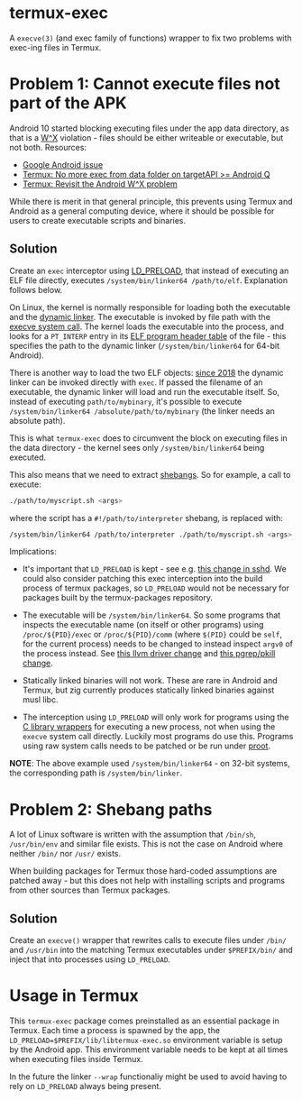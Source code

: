 # termux-exec
A `execve(3)` (and exec family of functions) wrapper to fix two problems with exec-ing files in Termux.

# Problem 1: Cannot execute files not part of the APK
Android 10 started blocking executing files under the app data directory, as
that is a [W^X](https://en.wikipedia.org/wiki/W%5EX) violation - files should be either
writeable or executable, but not both. Resources:

- [Google Android issue](https://issuetracker.google.com/issues/128554619)
- [Termux: No more exec from data folder on targetAPI >= Android Q](https://github.com/termux/termux-app/issues/1072)
- [Termux: Revisit the Android W^X problem](https://github.com/termux/termux-app/issues/2155)

While there is merit in that general principle, this prevents using Termux and Android
as a general computing device, where it should be possible for users to create executable
scripts and binaries.

## Solution
Create an `exec` interceptor using [LD_PRELOAD](https://en.wikipedia.org/wiki/DLL_injection#Approaches_on_Unix-like_systems),
that instead of executing an ELF file directly, executes `/system/bin/linker64 /path/to/elf`.
Explanation follows below.

On Linux, the kernel is normally responsible for loading both the executable and the
[dynamic linker](https://en.wikipedia.org/wiki/Dynamic_linker). The executable is invoked
by file path with the [execve system call](https://en.wikipedia.org/wiki/Exec_(system_call)).
The kernel loads the executable into the process, and looks for a `PT_INTERP` entry in
its [ELF program header table](https://en.wikipedia.org/wiki/Executable_and_Linkable_Format#Program_header)
of the file - this specifies the path to the dynamic linker (`/system/bin/linker64` for 64-bit Android).

There is another way to load the two ELF objects:
[since 2018](https://android.googlesource.com/platform/bionic/+/8f639a40966c630c64166d2657da3ee641303194)
the dynamic linker can be invoked directly with `exec`.
If passed the filename of an executable, the dynamic linker will load and run the executable itself.
So, instead of executing `path/to/mybinary`, it's possible to execute
`/system/bin/linker64 /absolute/path/to/mybinary` (the linker needs an absolute path).

This is what `termux-exec` does to circumvent the block on executing files in the data
directory - the kernel sees only `/system/bin/linker64` being executed.

This also means that we need to extract [shebangs](https://en.wikipedia.org/wiki/Shebang_(Unix)). So for example, a call to execute:

```sh
./path/to/myscript.sh <args>
```

where the script has a `#!/path/to/interpreter` shebang, is replaced with:

```sh
/system/bin/linker64 /path/to/interpreter ./path/to/myscript.sh <args>
```

Implications:

- It's important that `LD_PRELOAD` is kept - see e.g. [this change in sshd](https://github.com/termux/termux-packages/pull/18069).
We could also consider patching this exec interception into the build process of termux packages, so `LD_PRELOAD` would not be necessary for packages built by the termux-packages repository.

- The executable will be `/system/bin/linker64`. So some programs that inspects the executable name (on itself or other programs) using `/proc/${PID}/exec` or `/proc/${PID}/comm` (where `$(PID}` could be `self`, for the current process) needs to be changed to instead inspect `argv0` of the process instead. See [this llvm driver change](https://github.com/termux/termux-packages/pull/18074) and [this pgrep/pkill change](https://github.com/termux/termux-packages/pull/18075).

- Statically linked binaries will not work. These are rare in Android and Termux, but zig currently produces statically linked binaries against musl libc.

- The interception using `LD_PRELOAD` will only work for programs using the [C library wrappers](https://linux.die.net/man/3/execve) for executing a new process, not when using the `execve` system call directly. Luckily most programs do use this. Programs using raw system calls needs to be patched or be run under [proot](https://wiki.termux.com/wiki/PRoot).

**NOTE**: The above example used `/system/bin/linker64` - on 32-bit systems, the corresponding
path is `/system/bin/linker`.

# Problem 2: Shebang paths
A lot of Linux software is written with the assumption that `/bin/sh`, `/usr/bin/env`
and similar file exists. This is not the case on Android where neither `/bin/` nor `/usr/`
exists.

When building packages for Termux those hard-coded assumptions are patched away - but this
does not help with installing scripts and programs from other sources than Termux packages.

## Solution
Create an `execve()` wrapper that rewrites calls to execute files under `/bin/` and `/usr/bin`
into the matching Termux executables under `$PREFIX/bin/` and inject that into processes
using `LD_PRELOAD`.

# Usage in Termux
This `termux-exec` package comes preinstalled as an essential package in Termux. Each time a
process is spawned by the app, the `LD_PRELOAD=$PREFIX/lib/libtermux-exec.so` environment variable
is setup by the Android app. This environment variable needs to be kept at all times when executing
files inside Termux.

In the future the linker `--wrap` functionaliy might be used to avoid having to rely on `LD_PRELOAD`
always being present.
